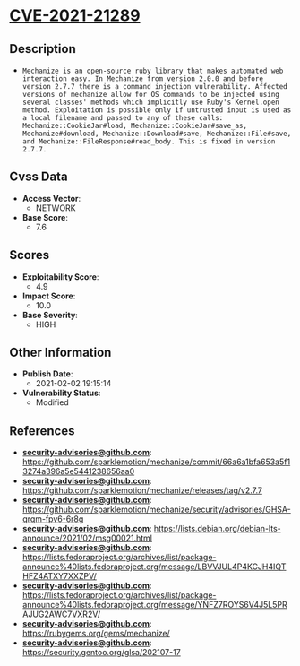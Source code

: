 
# [CVE-2021-21289](https://cve.mitre.org/cgi-bin/cvename.cgi?name=CVE-2021-21289)

## Description

- `Mechanize is an open-source ruby library that makes automated web interaction easy. In Mechanize from version 2.0.0 and before version 2.7.7 there is a command injection vulnerability. Affected versions of mechanize allow for OS commands to be injected using several classes' methods which implicitly use Ruby's Kernel.open method. Exploitation is possible only if untrusted input is used as a local filename and passed to any of these calls: Mechanize::CookieJar#load, Mechanize::CookieJar#save_as, Mechanize#download, Mechanize::Download#save, Mechanize::File#save, and Mechanize::FileResponse#read_body. This is fixed in version 2.7.7.`

## Cvss Data

- **Access Vector**:
  - NETWORK
- **Base Score**:
  - 7.6

## Scores

- **Exploitability Score**:
  - 4.9
- **Impact Score**:
  - 10.0
- **Base Severity**:
  - HIGH

## Other Information

- **Publish Date**:
  - 2021-02-02 19:15:14
- **Vulnerability Status**:
  - Modified

## References

- **security-advisories@github.com**: https://github.com/sparklemotion/mechanize/commit/66a6a1bfa653a5f13274a396a5e5441238656aa0
- **security-advisories@github.com**: https://github.com/sparklemotion/mechanize/releases/tag/v2.7.7
- **security-advisories@github.com**: https://github.com/sparklemotion/mechanize/security/advisories/GHSA-qrqm-fpv6-6r8g
- **security-advisories@github.com**: https://lists.debian.org/debian-lts-announce/2021/02/msg00021.html
- **security-advisories@github.com**: https://lists.fedoraproject.org/archives/list/package-announce%40lists.fedoraproject.org/message/LBVVJUL4P4KCJH4IQTHFZ4ATXY7XXZPV/
- **security-advisories@github.com**: https://lists.fedoraproject.org/archives/list/package-announce%40lists.fedoraproject.org/message/YNFZ7ROYS6V4J5L5PRAJUG2AWC7VXR2V/
- **security-advisories@github.com**: https://rubygems.org/gems/mechanize/
- **security-advisories@github.com**: https://security.gentoo.org/glsa/202107-17
